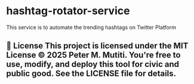# hashtag-rotator-service
This service is to automate the trending hashtags on Twitter Platform 
## 📜 License This project is licensed under the MIT License © 2025 Peter M. Mutiti. You're free to use, modify, and deploy this tool for civic and public good. See the LICENSE file for details. 

